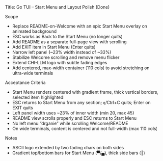Title: Go TUI – Start Menu and Layout Polish (Done)

Scope
- Replace README-on-Welcome with an epic Start Menu overlay on animated background
- ESC works as Back to the Start Menu (no longer quits)
- Add README as a separate full-page view with scrolling
- Add EXIT item in Start Menu (Enter quits)
- Narrow left panel (~23% width instead of ~33%)
- Stabilize Welcome scrolling and remove menu flicker
- Extend CHI-LLM logo with subtle fading edges
- Add centered, max-width container (110 cols) to avoid stretching on ultra-wide terminals

Acceptance Criteria
- Start Menu renders centered with gradient frame, thick vertical borders, selected item highlighted
- ESC returns to Start Menu from any section; `q`/Ctrl+C quits; Enter on EXIT quits
- Left panel width uses ~23% of inner width (min 20, max 45)
- README view scrolls properly and ESC returns to Start Menu
- No left menu “drganie” while scrolling Welcome/README
- On wide terminals, content is centered and not full-width (max 110 cols)

Notes
- ASCII logo extended by two fading chars on both sides
- Gradient top/bottom bars for Start Menu (▀/▄), thick side bars (┃)

